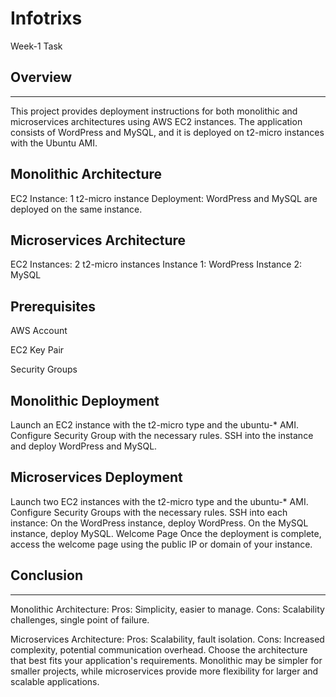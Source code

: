 # Infotrixs

Week-1 Task

Overview
----------
----------
This project provides deployment instructions for both monolithic and microservices architectures using AWS EC2 instances. The application consists of WordPress and MySQL, and it is deployed on t2-micro instances with the Ubuntu AMI.

Monolithic Architecture
-----------------------

EC2 Instance: 1 t2-micro instance
Deployment: WordPress and MySQL are deployed on the same instance.

Microservices Architecture
----------------------------

EC2 Instances: 2 t2-micro instances
Instance 1: WordPress
Instance 2: MySQL

Prerequisites
---------------

AWS Account

EC2 Key Pair

Security Groups

Monolithic Deployment
-----------------------

Launch an EC2 instance with the t2-micro type and the ubuntu-* AMI.
Configure Security Group with the necessary rules.
SSH into the instance and deploy WordPress and MySQL.

Microservices Deployment
--------------------------

Launch two EC2 instances with the t2-micro type and the ubuntu-* AMI.
Configure Security Groups with the necessary rules.
SSH into each instance:
On the WordPress instance, deploy WordPress.
On the MySQL instance, deploy MySQL.
Welcome Page
Once the deployment is complete, access the welcome page using the public IP or domain of your instance.

Conclusion
------------
------------

Monolithic Architecture: Pros: Simplicity, easier to manage. Cons: Scalability challenges, single point of failure.

Microservices Architecture: Pros: Scalability, fault isolation. Cons: Increased complexity, potential communication overhead. Choose the architecture that best fits your application's requirements. Monolithic may be simpler for smaller projects, while microservices provide more flexibility for larger and scalable applications.
